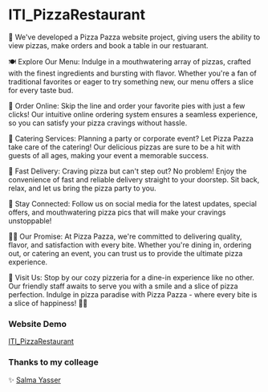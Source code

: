 # ITI_PizzaRestaurant
🍕 We've developed a Pizza Pazza website project, giving users the ability to view pizzas, make orders and book a table in our restuarant.

🍽️ Explore Our Menu:
Indulge in a mouthwatering array of pizzas, crafted with the finest ingredients and bursting with flavor. Whether you're a fan of traditional favorites or eager to try something new, our menu offers a slice for every taste bud.

🛒 Order Online:
Skip the line and order your favorite pies with just a few clicks! Our intuitive online ordering system ensures a seamless experience, so you can satisfy your pizza cravings without hassle.

🎉 Catering Services:
Planning a party or corporate event? Let Pizza Pazza take care of the catering! Our delicious pizzas are sure to be a hit with guests of all ages, making your event a memorable success.

🚗 Fast Delivery:
Craving pizza but can't step out? No problem! Enjoy the convenience of fast and reliable delivery straight to your doorstep. Sit back, relax, and let us bring the pizza party to you.

📱 Stay Connected:
Follow us on social media for the latest updates, special offers, and mouthwatering pizza pics that will make your cravings unstoppable!

👨‍🍳 Our Promise:
At Pizza Pazza, we're committed to delivering quality, flavor, and satisfaction with every bite. Whether you're dining in, ordering out, or catering an event, you can trust us to provide the ultimate pizza experience.

📍 Visit Us:
Stop by our cozy pizzeria for a dine-in experience like no other. 
Our friendly staff awaits to serve you with a smile and a slice of pizza perfection.
Indulge in pizza paradise with Pizza Pazza - where every bite is a slice of happiness! 🍕✨


### Website Demo
[ITI_PizzaRestaurant](https://github.com/MernaHesham10/ITI_PizzaRestaurant/blob/main/Demo/Demo.mp4)

### Thanks to my colleage
✨ [Salma Yasser](https://github.com/SalmaYasser3110)




